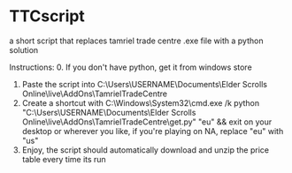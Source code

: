 # TTCscript
a short script that replaces tamriel trade centre .exe file with a python solution


Instructions: 
0. If you don't have python, get it from windows store
1. Paste the script into C:\Users\USERNAME\Documents\Elder Scrolls Online\live\AddOns\TamrielTradeCentre
2. Create a shortcut with
C:\Windows\System32\cmd.exe /k python "C:\Users\USERNAME\Documents\Elder Scrolls Online\live\AddOns\TamrielTradeCentre\get.py" "eu" && exit
on your desktop or wherever you like, if you're playing on NA, replace "eu" with "us"
3. Enjoy, the script should automatically download and unzip the price table every time its run
